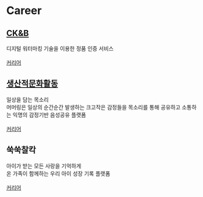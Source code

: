 # Career

## [CK&B](http://hiddentag.com/index.jsp)
디지털 워터마킹 기술을 이용한 정품 인증 서비스
<br/><br/>[커리어](https://github.com/chani01/CareerInfo/blob/main/ck%26b.md)

## [생산적문화활동](https://www.murmuring.fun/)
일상을 담는 목소리<br/>
머머링은 일상의 순간순간 발생하는 크고작은 감정들을 목소리를 통해 공유하고 소통하는 익명의 감정기반 음성공유 플랫폼
<br/><br/>[커리어](https://github.com/chani01/CareerInfo/blob/main/murmuring.md)

## 쑥쑥찰칵
아이가 받는 모든 사랑을 기억하게
<br/> 온 가족이 함께하는 우리 아이 성장 기록 플랫폼
<br/><br/>[커리어](https://github.com/chani01/CareerInfo/blob/main/murmuring.md)

